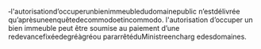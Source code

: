 ‐l'autorisationd’occuperunbienimmeubledudomainepublic n’estdélivrée qu’aprèsuneenquêtedecommodoetincommodo.
l'autorisation d’occuper un bien immeuble peut être soumise au paiement d’une redevancefixéedegréàgréou pararrêtéduMinistreencharg edesdomaines.